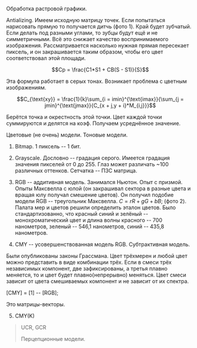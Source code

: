 Обработка растровой графики.

Antializing. Имеем исходную матрицу точек. Если попытаться нарисовать
прямую то получается дитчь (фото 1). Край будет зубчатый. Если делать
под разными углами, то зубцы будут ещё и не симметричными. Всё это
снижает качество воспринимаемого изображения. Рассматривается насколько
нужная прямая пересекает пиксель, и он закрашивается таким образом,
чтобы его цвет соответствовал этой площади.

$$Cp = \frac{C1*S1 + CB(S - S1)}{S}$$

Эта формула работает в серых тонах. Возникает проблема с цветным
изображениям.

$$C_{\text{xy}} = \frac{1}{k}\sum_{i = imin}^{\text{imax}}{\sum_{j = jmin}^{\text{jmax}}{C_{x + j,y + i}*M_{i,j}}}$$

Берётся точка и окрестность этой точки. Цвет каждой точки суммируются и
делятся на коэф. Получаем усреднённое значение.

Цветовые (не очень) модели. Тоновые модели.

1)  Bitmap. 1 пиксель -- 1 бит.

2)  Grayscale. Дословно -- градация серого. Имеется градация значения
    пикселей от 0 до 255. Глаз может различать \~100 различных оттенков.
    Сетчатка -- ПЗС матрица.

3)  RGB -- аддитивная модель. Занимался Ньютон. Опыт с призмой. Опыты
    Максвелла с юлой (он закрашивал сектора в разные цвета и вращая юлу
    получал смешение цветов). Он получил подобие модели RGB --
    треугольник Максвелла. $C = rR + gG + bB;$ (фото 2). Палата мер и
    цветов решили определить эталон цветов. Было стандартизованно, что
    красный синий и зелёный -- монохроматический цвет и длина волны
    красного -- 700 нанометров, зеленый -- 546,1 нанометров, синий --
    435,8 нанометров.

4)  CMY -- усовершенствованная модель RGB. Субтрактивная модель.

Были опубликованы законы Грассмана. Цвет трёхмерен и любой цвет можно
представить в виде комбинации трёх. Если в смеси трёх независимых
компонент, две зафиксированы, а третья плавно меняется, то и цвет будет
плавно(непрерывно) меняться. Цвет смеси зависит от цвета смешиваемых
компонент и не зависит от их спектра.

\[CMY\] = \[1\] -- \[RGB\];

Это матрицы-векторы.

5)  CMY(K)

> UCR, GCR
>
> Перцепционные модели.
